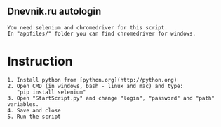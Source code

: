 ## Dnevnik.ru autologin

    You need selenium and chromedriver for this script.
    In "appfiles/" folder you can find chromedriver for windows.

# Instruction

    1. Install python from [python.org](http://python.org)
    2. Open CMD (in windows, bash - linux and mac) and type:
       "pip install selenium"
    3. Open "StartScript.py" and change "login", "password" and "path" variables.
    4. Save and close
    5. Run the script
